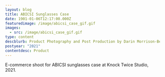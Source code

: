```yaml
---
layout: blog
title: ABICSI Sunglasses Case
date: 1901-01-06T12:17:00.000Z
featuredimage: /image/abicsi_case_gif.gif
images:
  - src: /image/abicsi_case_gif.gif
type: content
descblurb: Product Photography and Post Production by Darin Morrison-Beer
postyear: "2021"
contentdesc: Product
---
```

E-commerce shoot for ABICSI sunglasses case at Knock Twice Studio, 2021.
